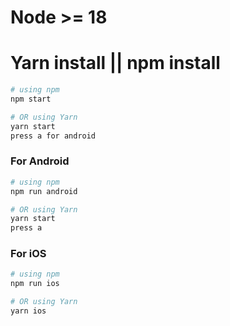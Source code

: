 # Node >= 18

# Yarn install || npm install

```bash
# using npm
npm start

# OR using Yarn
yarn start
press a for android
```

### For Android

```bash
# using npm
npm run android

# OR using Yarn
yarn start
press a
```

### For iOS

```bash
# using npm
npm run ios

# OR using Yarn
yarn ios
```



